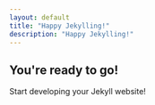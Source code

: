 ```yaml
---
layout: default
title: "Happy Jekylling!"
description: "Happy Jekylling!"
---
```


## You're ready to go!

Start developing your Jekyll website!
